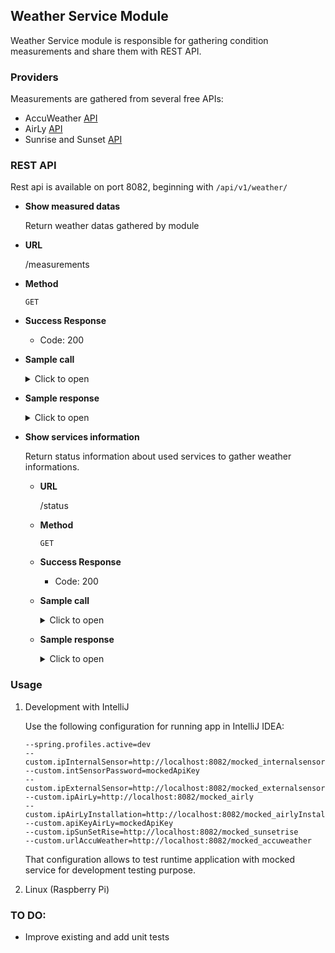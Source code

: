 ## Weather Service Module

Weather Service module is responsible for gathering condition measurements and share them with REST API.

### Providers

Measurements are gathered from several free APIs:
- AccuWeather [API](https://developer.accuweather.com/)
- AirLy [API](https://airly.org/pl/produkty/airly-api/)
- Sunrise and Sunset [API](https://sunrise-sunset.org/api)

### REST API

Rest api is available on port 8082, beginning with `/api/v1/weather/`
  - **Show measured datas**

    Return weather datas gathered by module
  * **URL**

    /measurements
  * **Method**

    `GET`
  * **Success Response**
    * Code: 200

  * **Sample call**

     <details>
     <summary>Click to open </summary>
    
     ```shell
      curl --location --request GET 'http://localhost:8082/api/v1/weather/measurements' \
     --header 'Content-Type: application/json'
     ```
     </details>
  
  * **Sample response**

     <details>
     <summary>Click to open </summary>

     ```json
       {
        "airPolution": {
          "pm25percent": {
            "date": "10.05 21:22",
            "isError": false,
            "value": "62"
          },
          "pm10percent": {
            "date": "10.05 21:22",
            "isError": false,
            "value": "62"
          },
          "pm25": {
            "date": "10.05 21:22",
            "isError": false,
            "value": "17"
          },
          "pm1": {
            "date": "10.05 21:22",
            "isError": false,
            "value": "13"
          },
          "caqiColor": {
            "date": "10.05 21:22",
            "isError": false,
            "value": "#D1CF1E"
          },
          "caqi": {
            "date": "10.05 21:22",
            "isError": false,
            "value": "31"
          },
          "pm10": {
            "date": "10.05 21:22",
            "isError": false,
            "value": "31"
          }
        },
        "in": {
          "temperature": {
            "date": "10.05 21:22",
            "isError": false,
            "value": "1"
          },
          "humidity": {
            "date": "10.05 21:22",
            "isError": false,
            "value": "35"
          }
        },
        "weather": {
          "ceiling": {
            "date": "10.05 21:22",
            "isError": false,
            "value": "457"
          },
          "windDirectionDeg": {
            "date": "10.05 21:22",
            "isError": false,
            "value": "45"
          },
          "weatherIcon": {
            "date": "10.05 21:22",
            "isError": false,
            "value": "7"
          },
          "visibility": {
            "date": "10.05 21:22",
            "isError": false,
            "value": "10"
          },
          "cloudCover": {
            "date": "10.05 21:22",
            "isError": false,
            "value": "100"
          },
          "uvIndexDescription": {
            "date": "10.05 21:22",
            "isError": false,
            "value": "Niska"
          },
          "uvIndexColor": {
            "date": "10.05 21:22",
            "isError": false,
            "value": "#ffc800"
          },
          "pressure": {
            "date": "10.05 21:22",
            "isError": false,
            "value": "1007"
          },
          "windDirection": {
            "date": "10.05 21:22",
            "isError": false,
            "value": "NE"
          },
          "windSpeed": {
            "date": "10.05 21:22",
            "isError": false,
            "value": "18"
          },
          "uvIndexValue": {
            "date": "10.05 21:22",
            "isError": false,
            "value": "7"
          },
          "weatherText": {
            "date": "10.05 21:22",
            "isError": false,
            "value": "Czesciowo slonecznie "
          }
        },
        "sun": {
          "dayLength": {
            "date": "10.05 21:22",
            "isError": false,
            "value": "11:23"
          },
          "set": {
            "date": "10.05 21:22",
            "isError": false,
            "value": "18:10"
          },
          "rise": {
            "date": "10.05 21:22",
            "isError": false,
            "value": "06:46"
          }
        },
        "out": {
          "temperature": {
            "date": "10.05 21:22",
            "isError": false,
            "value": "9"
          },
          "humidity": {
            "date": "10.05 21:22",
            "isError": false,
            "value": "95"
          }
        }
      }
     ```
     </details>

- **Show services information**

  Return status information about used services to gather weather informations.
  * **URL**

    /status
  * **Method**

    `GET`
  * **Success Response**
    * Code: 200

  * **Sample call**

     <details>
     <summary>Click to open </summary>

     ```shell
      curl --location --request GET 'http://localhost:8082/api/v1/weather/status' \
      --header 'Content-Type: application/json'
     ```
     </details>

  * **Sample response**

     <details>
     <summary>Click to open </summary>

    ```json
      {
        "connectors": [
          {
            "date": "10.05 21:22",
            "isError": false,
            "provider": "Internal ESP8266",
            "name": "internal",
            "link": "",
            "errorMessage": "",
            "responseCode": 200
          },
          {
            "date": "10.05 21:22",
            "isError": false,
            "provider": "AccuWeather",
            "name": "accuweather",
            "link": "https://www.accuweather.com/",
            "errorMessage": "",
            "responseCode": 200
          },
          {
            "date": "10.05 21:22",
            "isError": false,
            "provider": "Sunrise Sunset",
            "name": "sun",
            "link": "https://sunrise-sunset.org/",
            "errorMessage": "",
            "responseCode": 200
          },
          {
            "date": "10.05 21:22",
            "isError": false,
            "provider": "AirLy",
            "name": "airLy",
            "link": "https://www.airly.eu/",
            "errorMessage": "",
            "responseCode": 200
          }
        ]
      }      
     ```
     </details>


### Usage

1. Development with IntelliJ

    Use the following configuration for running app in IntelliJ IDEA:
    ```
    --spring.profiles.active=dev
    --custom.ipInternalSensor=http://localhost:8082/mocked_internalsensor
    --custom.intSensorPassword=mockedApiKey
    --custom.ipExternalSensor=http://localhost:8082/mocked_externalsensor
    --custom.ipAirLy=http://localhost:8082/mocked_airly
    --custom.ipAirLyInstallation=http://localhost:8082/mocked_airlyInstalation
    --custom.apiKeyAirLy=mockedApiKey
    --custom.ipSunSetRise=http://localhost:8082/mocked_sunsetrise
    --custom.urlAccuWeather=http://localhost:8082/mocked_accuweather
    ```

    That configuration allows to test runtime application with mocked service for development testing purpose.
   

2. Linux (Raspberry Pi)

### TO DO:
- Improve existing and add unit tests